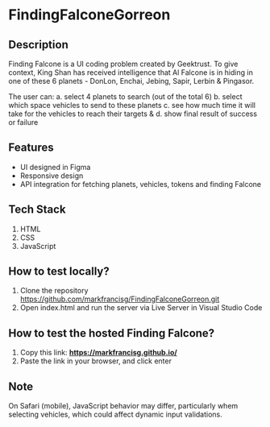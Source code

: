 # FindingFalconeGorreon

## Description

Finding Falcone is a UI coding problem created by Geektrust. To give context, King Shan has received intelligence that Al Falcone is in hiding in one of these 6 planets - DonLon, Enchai, Jebing,
Sapir, Lerbin & Pingasor.

The user can:
a. select 4 planets to search (out of the total 6)
b. select which space vehicles to send to these planets
c. see how much time it will take for the vehicles to reach their targets &
d. show final result of success or failure

## Features

- UI designed in Figma
- Responsive design
- API integration for fetching planets, vehicles, tokens and finding Falcone

## Tech Stack

1. HTML
2. CSS
3. JavaScript

## How to test locally?

1. Clone the repository https://github.com/markfrancisg/FindingFalconeGorreon.git
2. Open index.html and run the server via Live Server in Visual Studio Code

## How to test the hosted Finding Falcone?

1. Copy this link: **https://markfrancisg.github.io/**
2. Paste the link in your browser, and click enter

## Note

On Safari (mobile), JavaScript behavior may differ, particularly whem selecting vehicles, which could affect dynamic input validations.
